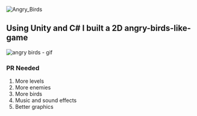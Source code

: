 ![Angry_Birds](https://github.com/ofekshulberg/Angry-Birds-Replica/assets/138509154/c619424a-d150-4cec-816c-75f5931a20d5)

## Using Unity and C# I built a 2D angry-birds-like-game

![angry birds - gif](https://github.com/ofekshulberg/Angry-Birds-Replica/assets/138509154/148af8fe-b902-4284-858a-098f771bd5e3)

### PR Needed
1. More levels
2. More enemies
3. More birds
4. Music and sound effects
5. Better graphics

